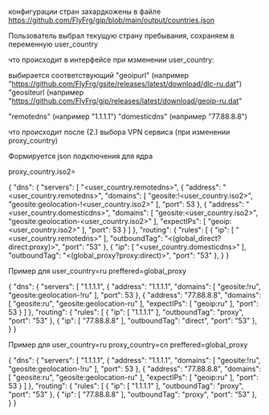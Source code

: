 конфигурации стран захардкожены в файле
https://github.com/FlyFrg/gip/blob/main/output/countries.json


Пользователь выбрал текущую страну пребывания, сохраняем в переменную user_country

что происходит в интерфейсе при мзменении user_country:

выбирается соответствующий 
"geoipurl" (например "https://github.com/FlyFrg/gsite/releases/latest/download/dlc-ru.dat")
"geositeurl (например "https://github.com/FlyFrg/gip/releases/latest/download/geoip-ru.dat"

"remotedns" (например "1.1.1.1")
"domesticdns" (например "77.88.8.8")


что происходит после (2.) выбора VPN сервиса (при изменении proxy_country)

Формируется json подключения для ядра

proxy_country.iso2=

{
  "dns": {
    "servers": [
      "<user_country.remotedns>",
      {
        "address": "<user_country.remotedns>",
        "domains": [
          "geosite:!<user_country.iso2>",
          "geosite:geolocation-!<user_country.iso2>"
        ],
        "port": 53
      },
      {
        "address": "<user_country.domesticdns>",
        "domains": [
          "geosite:<user_country.iso2>",
          "geosite:geolocation-<user_country.iso2>"
        ],
        "expectIPs": [
          "geoip:<user_country.iso2>"
        ],
        "port": 53
      }
    ]
  },
  "routing": {
    "rules": [
      {
        "ip": [
          "<user_country.remotedns>"
        ],
        "outboundTag": "<(global_direct?direct:proxy)>",
        "port": "53"
      },
      {
        "ip": [
          "<user_country.domesticdns>"
        ],
        "outboundTag": "<(global_proxy?proxy:direct)>",
        "port": "53"
      },
   }
}



Пример для
user_country=ru
preffered=global_proxy

{
  "dns": {
    "servers": [
      "1.1.1.1",
      {
        "address": "1.1.1.1",
        "domains": [
          "geosite:!ru",
          "geosite:geolocation-!ru"
        ],
        "port": 53
      },
      {
        "address": "77.88.8.8",
        "domains": [
          "geosite:ru",
          "geosite:geolocation-ru"
        ],
        "expectIPs": [
          "geoip:ru"
        ],
        "port": 53
      }
    ]
  },
  "routing": {
    "rules": [
      {
        "ip": [
          "1.1.1.1"
        ],
        "outboundTag": "proxy",
        "port": "53"
      },
      {
        "ip": [
          "77.88.8.8"
        ],
        "outboundTag": "direct",
        "port": "53"
      },
   }
}


Пример для
user_country=ru
proxy_country=cn
preffered=global_proxy

{
  "dns": {
    "servers": [
      "1.1.1.1",
      {
        "address": "1.1.1.1",
        "domains": [
          "geosite:!ru",
          "geosite:geolocation-!ru"
        ],
        "port": 53
      },
      {
        "address": "77.88.8.8",
        "domains": [
          "geosite:ru",
          "geosite:geolocation-ru"
        ],
        "expectIPs": [
          "geoip:ru"
        ],
        "port": 53
      }
    ]
  },
  "routing": {
    "rules": [
      {
        "ip": [
          "1.1.1.1"
        ],
        "outboundTag": "proxy",
        "port": "53"
      },
      {
        "ip": [
          "77.88.8.8"
        ],
        "outboundTag": "proxy",
        "port": "53"
      },
   }
}


